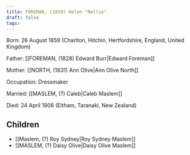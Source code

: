 ```yaml
---
title: FOREMAN, (1859) Helen "Nellie"
draft: false
tags:
---
```

Born: 26 August 1859 (Charlton, Hitchin, Hertfordshire, England, United Kingdom)

Father: [[FOREMAN, (1828) Edward Burr|Edward Foreman]]

Mother: [[NORTH, (1831) Ann Olive|Ann Olive North]]

Occupation: Dressmaker

Married: [[MASLEM, (?) Caleb|Caleb Maslem]]

Died: 24 April 1906 (Eltham, Taranaki, New Zealand)

## Children
- [[Maslem, (?) Roy Sydney|Roy Sydney Maslem]]
- [[MASLEM, (?) Daisy Olive|Daisy Olive Maslem]]